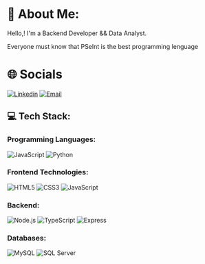 # 👾 About Me:

Hello,! I'm a Backend Developer && Data Analyst.

Everyone must know that PSeInt is the best programming lenguage

# 🌐 Socials

[![Linkedin](https://img.shields.io/badge/-LinkedIn-0A66C2?style=for-the-badge&logo=Linkedin&logoColor=white&labelColor=transparent)](www.linkedin.com/in/alessandro-arias-baldi)
[![Email](https://img.shields.io/badge/-Email-D14836?style=for-the-badge&logo=gmail&logoColor=white&labelColor=transparent)](mailto:aless.arias04@gmail.com)

## 💻 Tech Stack:

### Programming Languages:
![JavaScript](https://img.shields.io/badge/javascript-%23323330.svg?style=for-the-badge&logo=javascript&logoColor=%23F7DF1E)
![Python](https://img.shields.io/badge/python-%233776AB.svg?style=for-the-badge&logo=python&logoColor=white)


### Frontend Technologies:
![HTML5](https://img.shields.io/badge/html5-%23E34F26.svg?style=for-the-badge&logo=html5&logoColor=white)
![CSS3](https://img.shields.io/badge/css3-%231572B6.svg?style=for-the-badge&logo=css3&logoColor=white)
![JavaScript](https://img.shields.io/badge/javascript-%23323330.svg?style=for-the-badge&logo=javascript&logoColor=%23F7DF1E)

### Backend:
![Node.js](https://img.shields.io/badge/node.js-%23339933.svg?style=for-the-badge&logo=node.js&logoColor=white)
![TypeScript](https://img.shields.io/badge/typescript-%23007ACC.svg?style=for-the-badge&logo=typescript&logoColor=white)
![Express](https://img.shields.io/badge/express-%23000000.svg?style=for-the-badge&logo=express&logoColor=white)

### Databases:
![MySQL](https://img.shields.io/badge/mysql-%2300f.svg?style=for-the-badge&logo=mysql&logoColor=white)
![SQL Server](https://img.shields.io/badge/sql_server-%23CC2927.svg?style=for-the-badge&logo=microsoft-sql-server&logoColor=white)
